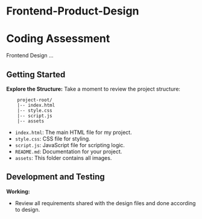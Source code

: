 # Frontend-Product-Design
# Coding Assessment 
 Frontend Design ...
## Getting Started

 **Explore the Structure:**
Take a moment to review the project structure:

        project-root/
        |-- index.html
        |-- style.css
        |-- script.js
        |-- assets
- `index.html`: The main HTML file for my project.
- `style.css`: CSS file for styling.
- `script.js`: JavaScript file for scripting logic.
- `README.md`: Documentation for your project.
- `assets`: This folder contains all images.
  


## Development and Testing

 **Working:**
- Review all requirements shared with the design files and done according to design.
